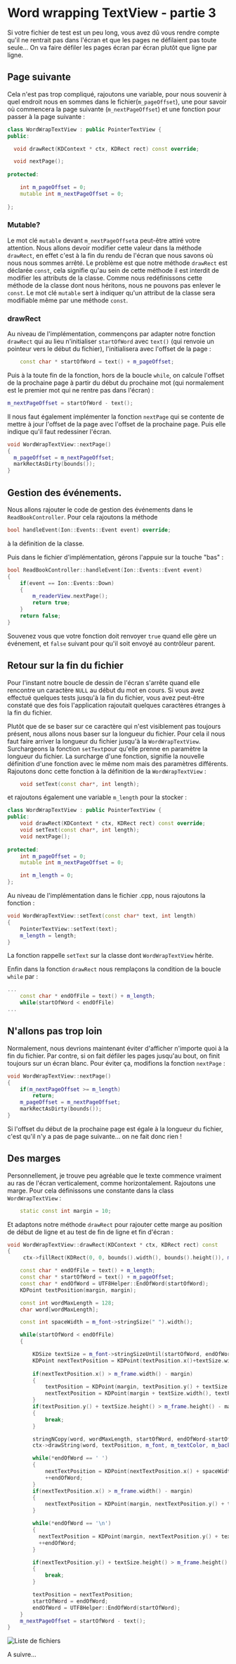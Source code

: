 # Word wrapping TextView - partie 3

Si votre fichier de test est un peu long, vous avez dû vous rendre compte qu'il ne rentrait pas dans l'écran et que les pages ne défilaient pas toute seule... On va faire défiler les pages écran par écran plutôt que ligne par ligne.

## Page suivante

Cela n'est pas trop compliqué, rajoutons une variable, pour nous souvenir à quel endroit nous en sommes dans le fichier(`m_pageOffset`), une pour savoir où commencera la page suivante (`m_nextPageOffset`) et une fonction pour passer à la page suivante :
```c++
class WordWrapTextView : public PointerTextView {
public:

  void drawRect(KDContext * ctx, KDRect rect) const override;

  void nextPage();
  
protected:

    int m_pageOffset = 0;
    mutable int m_nextPageOffset = 0;
  
};
```

### Mutable?

Le mot clé `mutable` devant `m_nextPageOffset`a peut-être attiré votre attention. Nous allons devoir modifier cette valeur dans la méthode `drawRect`, en effet c'est à la fin du rendu de l'écran que nous savons où nous nous sommes arrêté. Le problème est que notre méthode `drawRect` est déclarée `const`, cela signifie qu'au sein de cette méthode il est interdit de modifier les attributs de la classe. Comme nous redéfinissons cette méthode de la classe dont nous héritons, nous ne pouvons pas enlever le `const`. Le mot clé `mutable` sert à indiquer qu'un attribut de la classe sera modifiable même par une méthode `const`.

### drawRect 

Au niveau de l'implémentation, commençons par adapter notre fonction `drawRect` qui au lieu n'initialiser `startOfWord` avec `text()` (qui renvoie un pointeur vers le début du fichier), l'initialisera avec l'offset de la page :
```C++
    const char * startOfWord = text() + m_pageOffset;
```
Puis à la toute fin de la fonction, hors de la boucle `while`, on calcule l'offset de la prochaine page à partir du début du prochaine mot (qui normalement est le premier mot qui ne rentre pas dans l'écran) :
```c++
m_nextPageOffset = startOfWord - text();
```

Il nous faut également implémenter la fonction `nextPage` qui se contente de mettre à jour l'offset de la page avec l'offset de la prochaine page. Puis elle indique qu'il faut redessiner l'écran.
```c++
void WordWrapTextView::nextPage()
{
  m_pageOffset = m_nextPageOffset;
  markRectAsDirty(bounds());
}
```


## Gestion des événements.

Nous allons rajouter le code de gestion des événements dans le `ReadBookController`. Pour cela rajoutons la méthode 
```c++
bool handleEvent(Ion::Events::Event event) override;
```
à la définition de la classe.

Puis dans le fichier d'implémentation, gérons l'appuie sur la touche "bas" :
```C++
bool ReadBookController::handleEvent(Ion::Events::Event event) 
{  
    if(event == Ion::Events::Down)
    {
        m_readerView.nextPage();
        return true;
    }
    return false;
}
```
Souvenez vous que votre fonction doit renvoyer `true` quand elle gère un événement, et `false` suivant pour qu'il soit envoyé au contrôleur parent.

## Retour sur la fin du fichier

Pour l'instant notre boucle de dessin de l'écran s'arrête quand elle rencontre un caractère `NULL` au début du mot en cours. Si vous avez effectué quelques tests jusqu'à la fin du fichier, vous avez peut-être constaté que des fois l'application rajoutait quelques caractères étranges à la fin du fichier.

Plutôt que de se baser sur ce caractère qui n'est visiblement pas toujours présent, nous allons nous baser sur la longueur du fichier. Pour cela il nous faut faire arriver la longueur du fichier jusqu'à la `WordWrapTextView`. Surchargeons la fonction `setText`pour qu'elle prenne en paramètre la longueur du fichier. La surcharge d'une fonction, signifie la nouvelle définition d'une fonction avec le même nom mais des paramètres différents. Rajoutons donc cette fonction à la définition de la `WordWrapTextView` :
```c++
    void setText(const char*, int length);
```
et rajoutons également une variable `m_length` pour la stocker :
```C++
class WordWrapTextView : public PointerTextView {
public:
    void drawRect(KDContext * ctx, KDRect rect) const override;
    void setText(const char*, int length);
    void nextPage();
  
protected:
    int m_pageOffset = 0;
    mutable int m_nextPageOffset = 0;

    int m_length = 0;
};
```

Au niveau de l'implémentation dans le fichier .cpp, nous rajoutons la fonction :
```c++
void WordWrapTextView::setText(const char* text, int length)
{
    PointerTextView::setText(text);
    m_length = length;
}
```
La fonction rappelle `setText` sur la classe dont `WordWrapTextView` hérite.

Enfin dans la fonction `drawRect` nous remplaçons la condition de la boucle `while` par :
```c++
...
    const char * endOfFile = text() + m_length;
    while(startOfWord < endOfFile)
...    
```

## N'allons pas trop loin

Normalement, nous devrions maintenant éviter d'afficher n'importe quoi à la fin du fichier. Par contre, si on fait défiler les pages jusqu'au bout, on finit toujours sur un écran blanc. Pour éviter ça, modifions la fonction `nextPage` :
```C++
void WordWrapTextView::nextPage()
{
    if(m_nextPageOffset >= m_length)
        return;
    m_pageOffset = m_nextPageOffset;
    markRectAsDirty(bounds());
}
```
Si l'offset du début de la prochaine page est égale à la longueur du fichier, c'est qu'il n'y a pas de page suivante... on ne fait donc rien !

## Des marges

Personnellement, je trouve peu agréable que le texte commence vraiment au ras de l'écran verticalement, comme horizontalement. Rajoutons une marge. Pour cela définissons une constante dans la class `WordWrapTextView` :
```c++
    static const int margin = 10;
```

Et adaptons notre méthode `drawRect` pour rajouter cette marge au position de début de ligne et au test de fin de ligne et fin d'écran : 
```c++
void WordWrapTextView::drawRect(KDContext * ctx, KDRect rect) const
{
     ctx->fillRect(KDRect(0, 0, bounds().width(), bounds().height()), m_backgroundColor);

    const char * endOfFile = text() + m_length;
    const char * startOfWord = text() + m_pageOffset;
    const char * endOfWord = UTF8Helper::EndOfWord(startOfWord);
    KDPoint textPosition(margin, margin);

    const int wordMaxLength = 128;
    char word[wordMaxLength];

    const int spaceWidth = m_font->stringSize(" ").width();

    while(startOfWord < endOfFile)
    {

        KDSize textSize = m_font->stringSizeUntil(startOfWord, endOfWord);
        KDPoint nextTextPosition = KDPoint(textPosition.x()+textSize.width(), textPosition.y());
        
        if(nextTextPosition.x() > m_frame.width() - margin)
        {
            textPosition = KDPoint(margin, textPosition.y() + textSize.height());
            nextTextPosition = KDPoint(margin + textSize.width(), textPosition.y());
        }
        if(textPosition.y() + textSize.height() > m_frame.height() - margin)
        {
            break;
        }

        stringNCopy(word, wordMaxLength, startOfWord, endOfWord-startOfWord);
        ctx->drawString(word, textPosition, m_font, m_textColor, m_backgroundColor);

        while(*endOfWord == ' ')
        {
            nextTextPosition = KDPoint(nextTextPosition.x() + spaceWidth, nextTextPosition.y());
            ++endOfWord;
        }
        if(nextTextPosition.x() > m_frame.width() - margin)
        {
            nextTextPosition = KDPoint(margin, nextTextPosition.y() + textSize.height());
        }

        while(*endOfWord == '\n')
        {
          nextTextPosition = KDPoint(margin, nextTextPosition.y() + textSize.height());
          ++endOfWord;
        }    

        if(nextTextPosition.y() + textSize.height() > m_frame.height() - margin)
        {
            break;
        }

        textPosition = nextTextPosition;
        startOfWord = endOfWord;
        endOfWord = UTF8Helper::EndOfWord(startOfWord);
    }
    m_nextPageOffset = startOfWord - text();
}
``` 

![Liste de fichiers](../wrap-4.png)

A suivre...
